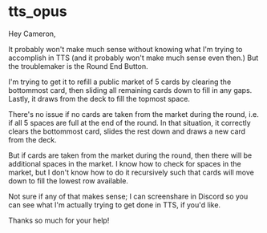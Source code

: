 # tts_opus

Hey Cameron,

It probably won't make much sense without knowing what I'm trying to accomplish in TTS (and it probably won't make much sense even then.)
But the troublemaker is the Round End Button.

I'm trying to get it to refill a public market of 5 cards by clearing the bottommost card, then sliding all remaining cards down to fill in any gaps.
Lastly, it draws from the deck to fill the topmost space.

There's no issue if no cards are taken from the market during the round, i.e. if all 5 spaces are full at the end of the round.
In that situation, it correctly clears the bottommost card, slides the rest down and draws a new card from the deck.

But if cards are taken from the market during the round, then there will be additional spaces in the market.
I know how to check for spaces in the market, but I don't know how to do it recursively such that cards will move down to fill the lowest row available.

Not sure if any of that makes sense; I can screenshare in Discord so you can see what I'm actually trying to get done in TTS, if you'd like.

Thanks so much for your help!
